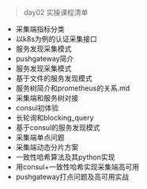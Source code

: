 > day02 实操课程清单
- 采集端指标分类
- 以k8s为例的认证采集接口
- 服务发现采集模式
- pushgateway简介
- 服务发现采集模式
- 基于文件的服务发现模式
- 服务树简介和prometheus的关系.md
- 采集端和服务树对接
- consul初体验
- 长轮询和blocking_query
- 基于consul的服务发现模式
- 采集端单点问题
- 采集端动态分片方案
- 一致性哈希算法及其python实现
- 用consul+一致性哈希实现采集端高可用
- pushgateway打点问题及高可用实战

